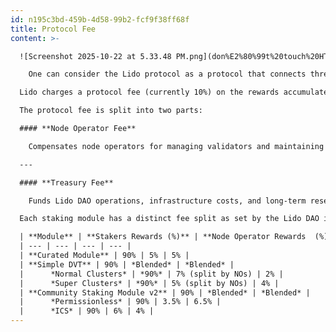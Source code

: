 ```yaml
---
id: n195c3bd-459b-4d58-99b2-fcf9f38ff68f
title: Protocol Fee
content: >-

  ![Screenshot 2025-10-22 at 5.33.48 PM.png](don%E2%80%99t%20touch%20HTML%20layout%20in%20progress/Screenshot_2025-10-22_at_5.33.48_PM.png)

    One can consider the Lido protocol as a protocol that connects three actors: the Lido DAO, stakers (stETH holders), and Node Operators (independent third parties that run validators using Lido). In order for the protocol to be sustainable, a protocol fee is incurred on staking rewards, which works by "splitting" rewards during the rebase process across these three actors.

  Lido charges a protocol fee (currently 10%) on the rewards accumulated by the staked ETH underlying the protocol. This fee sustains the protocol’s operations, supports infrastructure, and funds ecosystem development. It is automatically apportioned as a part of the daily rebase process, during the rewards distribution phase. The protocol fee is waived during periods of negative net rewards, when Consensus Layer penalties exceed earned rewards. The fee rate is set by the Lido DAO through on-chain governance, subject to alignment with the protocol’s needs and user interests. 

  The protocol fee is split into two parts:

  #### **Node Operator Fee**

    Compensates node operators for managing validators and maintaining network reliability.

  ---

  #### **Treasury Fee**

    Funds Lido DAO operations, infrastructure costs, and long-term research and development efforts.

  Each staking module has a distinct fee split as set by the Lido DAO in each module's configuration.

  | **Module** | **Stakers Rewards (%)** | **Node Operator Rewards  (%)** | **DAO Rewards (%)** |
  | --- | --- | --- | --- |
  | **Curated Module** | 90% | 5% | 5% |
  | **Simple DVT** | 90% | *Blended* | *Blended* |
  |      *Normal Clusters* | *90%* | 7% (split by NOs) | 2% |
  |      *Super Clusters* | *90%* | 5% (split by NOs) | 4% |
  | **Community Staking Module v2** | 90% | *Blended* | *Blended* |
  |      *Permissionless* | 90% | 3.5% | 6.5% |
  |      *ICS* | 90% | 6% | 4% |
---
```

